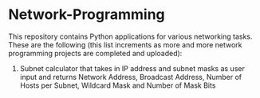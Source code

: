 # Network-Programming
This repository contains Python applications for various networking tasks. These are the following (this list increments as more and more network programming projects are completed and uploaded):

1) Subnet calculator that takes in IP address and subnet masks as user input and returns Network Address, Broadcast Address, Number of Hosts per Subnet, Wildcard Mask and Number of Mask Bits
